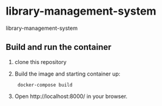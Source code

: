 # library-management-system
library-management-system


## Build and run the container
1. clone this repository

2. Build the image and starting container up:

        docker-compose build
3. Open http://localhost:8000/ in your browser.
